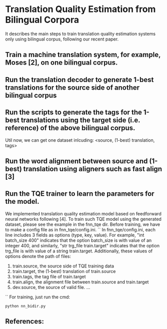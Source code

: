 # Translation Quality Estimation from Bilingual Corpora 

It describes the main steps to train translation quality estimation systems only using bilingual corpus,
following our recent paper. 

## Train a machine translation system, for example, Moses [2], on one bilingual corpus. 

## Run the translation decoder to generate 1-best translations for the source side of another bilingual corpus

## Run the scripts to generate the tags for the 1-best translations using the target side (i.e. reference) of the above bilingual corpus.

Util now, we can get one dataset inlcuding: <source, (1-best) translation, tags>

## Run the word alignment between source and (1-best) translation using aligners such as fast align [3]


## Run the TQE trainer to learn the parameters for the model. 
We implemented translation quality estimation model based on feedforward neural networks following [4].
To train such TQE model using the generated dataset, please see the example in the fnn_tqe dir.
Before training, we have to make a config file as in fnn_tqe/config.ini.
``
In fnn_tqe/config.ini, each line includes 3 fields as options (type, key, value). For example,
"int batch_size  400" indicates that the option batch_size is with value of an integer 400, and similarly,
"str trg_file train.target" indicates that the option trg_file is with value of a string train.target.
Additionally, these values of options denote the path of files: 
1. train.source, the source side of TQE training data
2. train.target, the (1-best) translation of train.source
3. train.tags, the tag file of train.target
4. train.align, the alignment file between train.source and train.target
5. dev.source, the source of valid file.
...

`` 
For training, just run the cmd:

``
python nn_bidir.py
`` 




## References:

